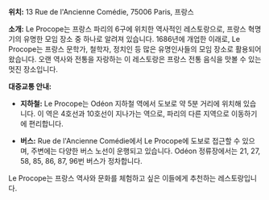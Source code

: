 **위치:** 13 Rue de l'Ancienne Comédie, 75006 Paris, 프랑스

**소개:**
Le Procope는 프랑스 파리의 6구에 위치한 역사적인 레스토랑으로, 프랑스 혁명기의 유명한 모임 장소 중 하나로 알려져 있습니다. 1686년에 개업한 이래로, Le Procope는 프랑스 문학가, 철학자, 정치인 등 많은 유명인사들의 모임 장소로 활용되어 왔습니다. 오랜 역사와 전통을 자랑하는 이 레스토랑은 프랑스 전통 음식을 맛볼 수 있는 멋진 장소입니다.

**대중교통 안내:**

- **지하철:** Le Procope는 Odéon 지하철 역에서 도보로 약 5분 거리에 위치해 있습니다. 이 역은 4호선과 10호선이 지나가는 역으로, 파리의 다른 지역으로 이동하기에 편리합니다.

- **버스:** Rue de l'Ancienne Comédie에서 Le Procope에 도보로 접근할 수 있으며, 주변에는 다양한 버스 노선이 운행되고 있습니다. Odéon 정류장에서는 21, 27, 58, 85, 86, 87, 96번 버스가 정차합니다.

Le Procope는 프랑스 역사와 문화를 체험하고 싶은 이들에게 추천하는 레스토랑입니다.
